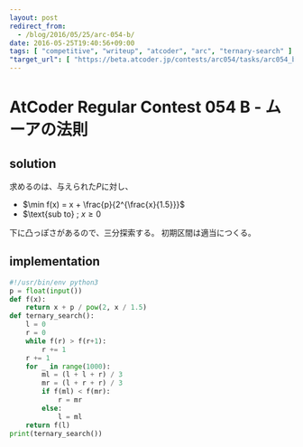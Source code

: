 ```yaml
---
layout: post
redirect_from:
  - /blog/2016/05/25/arc-054-b/
date: 2016-05-25T19:40:56+09:00
tags: [ "competitive", "writeup", "atcoder", "arc", "ternary-search" ]
"target_url": [ "https://beta.atcoder.jp/contests/arc054/tasks/arc054_b" ]
---
```


# AtCoder Regular Contest 054 B - ムーアの法則

## solution

求めるのは、与えられた$P$に対し、

-   $\min f(x) = x + \frac{p}{2^{\frac{x}{1.5}}}$
-   $\text{sub to} \; $x \ge 0$

下に凸っぽさがあるので、三分探索する。
初期区間は適当につくる。

## implementation

``` python
#!/usr/bin/env python3
p = float(input())
def f(x):
    return x + p / pow(2, x / 1.5)
def ternary_search():
    l = 0
    r = 0
    while f(r) > f(r+1):
        r += 1
    r += 1
    for _ in range(1000):
        ml = (l + l + r) / 3
        mr = (l + r + r) / 3
        if f(ml) < f(mr):
            r = mr
        else:
            l = ml
    return f(l)
print(ternary_search())
```
